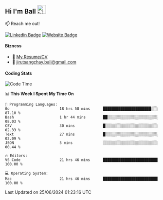## Hi I'm Ball <img src="https://user-images.githubusercontent.com/1303154/88677602-1635ba80-d120-11ea-84d8-d263ba5fc3c0.gif" width="28px" height="28px" alt="hi">
 
:mailbox: Reach me out!

[![Linkedin Badge](https://img.shields.io/badge/-Jirut-0e76a8?style=flat&labelColor=0e76a8&logo=linkedin&logoColor=white)](https://www.linkedin.com/in/jirut-sangchay-338370251)
[![Website Badge](https://img.shields.io/badge/Website-184aa8?logo=website&logoColor=)](https://resume-jirut.web.app)

<!-- TODO: Add last video link -->
#### Bizness
- :paperclip: [My Resume/CV](https://github.com/Jirut01/Jirut01/blob/main/resume_jirut.pdf)
- :email: jirutsangchay.ball@gmail.com

#### Coding Stats


<!--START_SECTION:waka-->
![Code Time](http://img.shields.io/badge/Code%20Time-1%2C261%20hrs%2050%20mins-blue)

📊 **This Week I Spent My Time On** 

```text
💬 Programming Languages: 
Go                       18 hrs 58 mins      ██████████████████████░░░   87.10 % 
Bash                     1 hr 44 mins        ██░░░░░░░░░░░░░░░░░░░░░░░   08.03 % 
CSV                      30 mins             █░░░░░░░░░░░░░░░░░░░░░░░░   02.33 % 
Text                     27 mins             █░░░░░░░░░░░░░░░░░░░░░░░░   02.09 % 
JSON                     5 mins              ░░░░░░░░░░░░░░░░░░░░░░░░░   00.44 % 

🔥 Editors: 
VS Code                  21 hrs 46 mins      █████████████████████████   100.00 % 

💻 Operating System: 
Mac                      21 hrs 46 mins      █████████████████████████   100.00 % 
```


 Last Updated on 25/06/2024 01:23:16 UTC
<!--END_SECTION:waka-->
